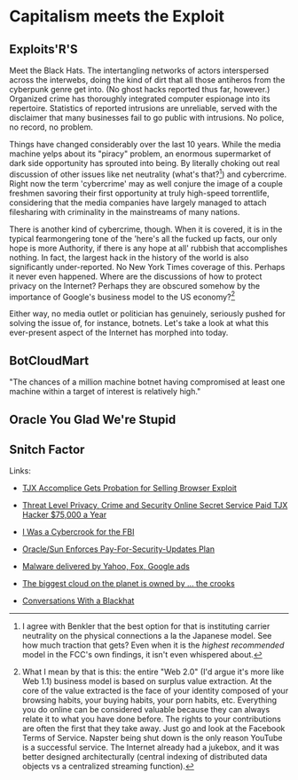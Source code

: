 # Capitalism meets the Exploit #

## Exploits'R'S ##

Meet the Black Hats. The intertangling networks of actors interspersed across the interwebs, doing the kind of dirt that all those antiheros from the cyberpunk genre get into. (No ghost hacks reported thus far, however.) Organized crime has thoroughly integrated computer espionage into its repertoire. Statistics of reported intrusions are unreliable, served with the disclaimer that many businesses fail to go public with intrusions. No police, no record, no problem.

Things have changed considerably over the last 10 years. While the media machine yelps about its "piracy" problem, an enormous supermarket of dark side opportunity has sprouted into being. By literally choking out real discussion of other issues like net neutrality (what's that?[^1]) and cybercrime. Right now the term 'cybercrime' may as well conjure the image of a couple freshmen savoring their first opportunity at truly high-speed torrentlife, considering that the media companies have largely managed to attach filesharing with criminality in the mainstreams of many nations.

There is another kind of cybercrime, though. When it is covered, it is in the typical fearmongering tone of the 'here's all the fucked up facts, our only hope is more Authority, if there is any hope at all' rubbish that accomplishes nothing. In fact, the largest hack in the history of the world is also significantly under-reported. No New York Times coverage of this. Perhaps it never even happened. Where are the discussions of how to protect privacy on the Internet? Perhaps they are obscured somehow by the importance of Google's business model to the US economy?[^2]

Either way, no media outlet or politician has genuinely, seriously pushed for solving the issue of, for instance, botnets. Let's take a look at what this ever-present aspect of the Internet has morphed into today.


## BotCloudMart ##

"The chances of a million machine botnet having compromised at least one machine within a target of interest is relatively high."

## Oracle You Glad We're Stupid ##

## Snitch Factor ##

[^1]: I agree with Benkler that the best option for that is instituting carrier neutrality on the physical connections a la the Japanese model. See how much traction that gets? Even when it is the _highest recommended_ model in the FCC's own findings, it isn't even whispered about.

[^2]: What I mean by that is this: the entire "Web 2.0" (I'd argue it's more like Web 1.1) business model is based on surplus value extraction. At the core of the value extracted is the face of your identity composed of your browsing habits, your buying habits, your porn habits, etc. Everything you do online can be considered valuable because they can always relate it to what you have done before. The rights to your contributions are often the first that they take away. Just go and look at the Facebook Terms of Service. Napster being shut down is the only reason YouTube is a successful service. The Internet already had a jukebox, and it was better designed architecturally (central indexing of distributed data objects vs a centralized streaming function).


Links:

- [TJX Accomplice Gets Probation for Selling Browser Exploit](http://www.wired.com/threatlevel/2010/03/jethro-sentencing/)

- [Threat Level Privacy, Crime and Security Online Secret Service Paid TJX Hacker $75,000 a Year](http://www.wired.com/threatlevel/2010/03/gonzalez-salary/)

- [I Was a Cybercrook for the FBI](http://www.wired.com/politics/onlinerights/news/2007/01/72515)

- [Oracle/Sun Enforces Pay-For-Security-Updates Plan](http://developers.slashdot.org/story/10/03/23/1422215/OracleSun-Enforces-Pay-For-Security-Updates-Plan)

- [Malware delivered by Yahoo, Fox, Google ads](http://news.cnet.com/8301-27080_3-20000898-245.html?tag=newsLeadStoriesArea.1)

- [The biggest cloud on the planet is owned by ... the crooks](http://www.networkworld.com/community/node/58829)

- [Conversations With a Blackhat](http://ha.ckers.org/blog/20100314/conversations-with-a-blackhat/)